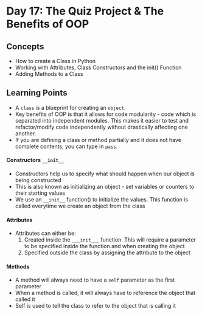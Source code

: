 # Day 17: The Quiz Project & The Benefits of OOP
## Concepts
* How to create a Class in Python
* Working with Attributes, Class Constructors and the init() Function
* Adding Methods to a Class

## Learning Points
* A ```class``` is a blueprint for creating an ```object```.
* Key benefits of OOP is that it allows for code modularity - code which is separated into independent modules. This makes it easier to test and refactor/modify code independently without drastically affecting one another. 
* If you are defining a class or method partially and it does not have complete contents, you can type in ```pass```. 

#### Constructors ```__init__```
* Constructors help us to specify what should happen when our object is being constructed
* This is also known as initializing an object - set variables or counters to their starting values
* We use an ```__init__``` function() to initialize the values. This function is called everytime we create an object from the class

#### Attributes
* Attributes can either be:
  1) Created inside the ```___init___``` function. This will require a parameter to be specified inside the function and when creating the object
  2) Specified outside the class by assigning the attribute to the object
  
#### Methods
* A method will always need to have a ```self``` parameter as the first parameter
* When a method is called, it will always have to reference the object that called it
* Self is used to tell the class to refer to the object that is calling it
